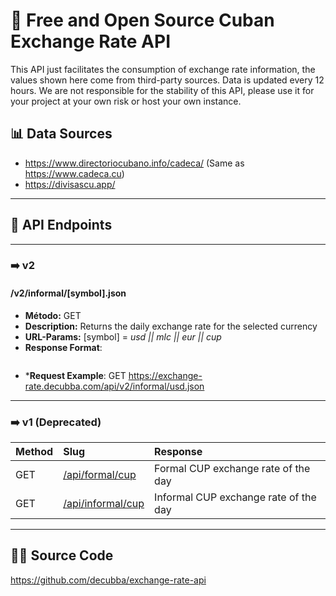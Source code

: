 # 💱 Free and Open Source Cuban Exchange Rate API

This API just facilitates the consumption of exchange rate information, the values shown here come from third-party sources. Data is updated every 12 hours. We are not responsible for the stability of this API, please use it for your project at your own risk or host your own instance.

## 📊 Data Sources

- https://www.directoriocubano.info/cadeca/ (Same as https://www.cadeca.cu)
- https://divisascu.app/

----

## 🧞 API Endpoints

----

### ➡️ v2

#### /v2/informal/[symbol].json
- **Método:** GET
- **Description:** Returns the daily exchange rate for the selected currency
- **URL-Params:** [symbol] = *usd || mlc || eur || cup*
- **Response Format**:
  ```

  ```
- ***Request Example**: GET https://exchange-rate.decubba.com/api/v2/informal/usd.json

----

### ➡️ v1 (Deprecated)

|Method | Slug                      | Response                                         |
|:-------| :------------------------ | :----------------------------------------------- |
|GET| [/api/formal/cup](/api/formal/cup)         | Formal CUP exchange rate of the day      |
|GET  | [/api/informal/cup](/api/informal/cup)       | Informal CUP exchange rate of the day    |

----

## 👨‍💻 Source Code 

https://github.com/decubba/exchange-rate-api
